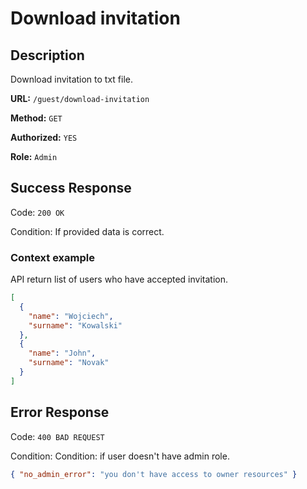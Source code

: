 # Download invitation

## Description

Download invitation to txt file.

<b>URL:</b> `/guest/download-invitation`

<b>Method:</b> `GET`

<b>Authorized:</b> `YES`

<b>Role:</b> `Admin`

## Success Response

Code: `200 OK`

Condition: If provided data is correct.

### Context example

API return list of users who have accepted invitation.

```json
[
  {
    "name": "Wojciech",
    "surname": "Kowalski"
  },
  {
    "name": "John",
    "surname": "Novak"
  }
]
```

## Error Response

Code: `400 BAD REQUEST`

Condition: Condition: if user doesn't have admin role.

```json
{ "no_admin_error": "you don't have access to owner resources" }
```
